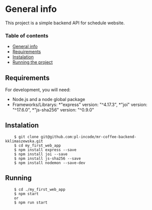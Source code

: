 # General info

This project is a simple backend API for schedule website.


### Table of contents

* [General info](#general-info)
* [Requirements](#requirements)
* [Instalation](#instalation)
* [Running the project](#running)

	
## Requirements

For development, you will need:
* Node.js and a node global package
* Frameworks/Librarys:
    *"express" version: "^4.17.3",
    *"joi" version: "^17.6.0",
    *"js-sha256" version: "^0.9.0"

	
## Instalation
```
    $ git clone git@github.com:pl-incode/mr-coffee-backend-kklimaszewska.git
    $ cd my_first_web_app
    $ npm install express --save
    $ npm install joi --save
    $ npm install js-sha256 --save
    $ npm install nodemon --save-dev
```

## Running
```
    $ cd ./my_first_web_app
    $ npm start 
    or
    $ npm run start
```